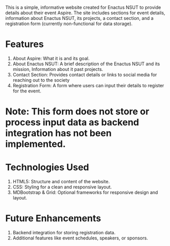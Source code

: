 This is a simple, informative website created for Enactus NSUT to provide details about their event Aspire. The site includes sections for event details, information about Enactus NSUT, its projects, a contact section, and a registration form (currently non-functional for data storage).

# Features
1. About Aspire: What it is and its goal.
2. About Enactus NSUT: A brief description of the Enactus NSUT and its mission, Information about it past projects.
3. Contact Section: Provides contact details or links to social media for reaching out to the society
4. Registration Form: A form where users can input their details to register for the event.
# Note: This form does not store or process input data as backend integration has not been implemented.

# Technologies Used
1. HTML5: Structure and content of the website.
2. CSS: Styling for a clean and responsive layout.
3. MDBootstrap & Grid: Optional frameworks for responsive design and layout.

# Future Enhancements
1. Backend integration for storing registration data.
2. Additional features like event schedules, speakers, or sponsors.
